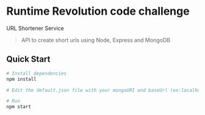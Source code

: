 # Runtime Revolution code challenge
URL Shortener Service

> API to create short urls using Node, Express and MongoDB

## Quick Start

```bash
# Install dependencies
npm install

# Edit the default.json file with your mongoURI and baseUrl (ex:localhost:5000)

# Run
npm start
```
